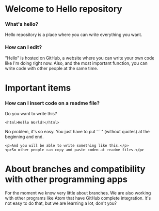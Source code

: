 # Welcome to Hello repository
### What's hello?
Hello repository is a place where you can write everything you want.

### How can I edit?
"Hello" is hosted on GitHub, a website where you can write your own code like I'm doing right now. Also, and the most important function, you can write code with other people at the same time. 

# Important items
### How can I insert code on a readme file?
Do you want to write this?

```<html>Hello World!</html>```

No problem, it's so easy. You just have to put '```' (without quotes) at the beginning and end.

```
<p>And you will be able to write something like this.</p>
<p>So other people can copy and paste coden at readme files.</p>
```

# About branches and compatibility with other programming apps
For the moment we know very little about branches. We are also working with other programs like Atom that have GitHub complete integration. It's not easy to do that, but we are learning a lot, don't you?
